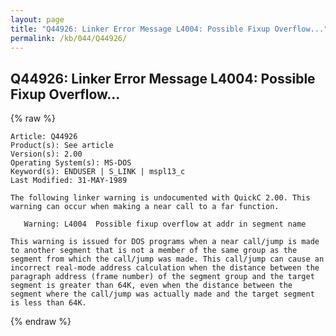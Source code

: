 ```yaml
---
layout: page
title: "Q44926: Linker Error Message L4004: Possible Fixup Overflow..."
permalink: /kb/044/Q44926/
---
```


## Q44926: Linker Error Message L4004: Possible Fixup Overflow...

{% raw %}

	Article: Q44926
	Product(s): See article
	Version(s): 2.00
	Operating System(s): MS-DOS
	Keyword(s): ENDUSER | S_LINK | mspl13_c
	Last Modified: 31-MAY-1989
	
	The following linker warning is undocumented with QuickC 2.00. This
	warning can occur when making a near call to a far function.
	
	   Warning: L4004  Possible fixup overflow at addr in segment name
	
	This warning is issued for DOS programs when a near call/jump is made
	to another segment that is not a member of the same group as the
	segment from which the call/jump was made. This call/jump can cause an
	incorrect real-mode address calculation when the distance between the
	paragraph address (frame number) of the segment group and the target
	segment is greater than 64K, even when the distance between the
	segment where the call/jump was actually made and the target segment
	is less than 64K.

{% endraw %}
